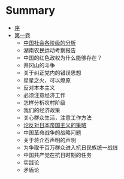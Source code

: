 # Summary

* [序](README.md)
* [第一卷](di-yi-juan.md)
  * [中国社会各阶级的分析](zhong-guo-she-hui-ge-jie-ji-de-fen-xi.md)
  * 湖南农民运动考察报告
  * 中国的红色政权为什么能够存在？
  * 井冈山的斗争
  * 关于纠正党内的错误思想
  * 星星之火，可以燎原
  * 反对本本主义
  * 必须注意经济工作
  * 怎样分析农村阶级
  * 我们的经济政策
  * 关心群众生活，注意工作方法
  * [论反对日本帝国主义的策略](lun-fa-dui-ri-ben-di-guo-zhu-yi-de-ce-lve.md)
  * 中国革命战争的战略问题
  * 关于蒋介石声明的声明
  * 为争取千百万群众进入抗日民族统一战线
  * 中国共产党在抗日时期的任务
  * 实践论
  * 矛盾论


